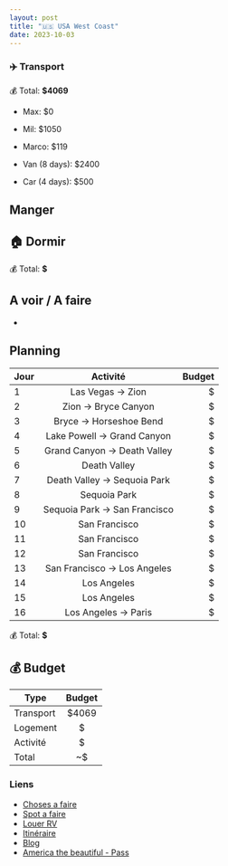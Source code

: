 ```yaml
---
layout: post
title: "🇺🇸 USA West Coast"
date: 2023-10-03
---
```


### ✈️ Transport

💰 Total: **$4069**

- Max: $0
- Mil: $1050
- Marco: $119

- Van (8 days): $2400
- Car (4 days): $500

## Manger

## 🏠 Dormir

💰 Total: **$**

## A voir / A faire

-

## Planning

| Jour   |      Activité      |  Budget |
|----------|:-------------:|------:|
| 1 | Las Vegas -> Zion | $ |
| 2 | Zion -> Bryce Canyon | $ |
| 3 | Bryce -> Horseshoe Bend | $ |
| 4 | Lake Powell -> Grand Canyon | $ |
| 5 | Grand Canyon -> Death Valley | $ |
| 6 | Death Valley | $ |
| 7 | Death Valley -> Sequoia Park | $ |
| 8 | Sequoia Park | $ |
| 9 | Sequoia Park -> San Francisco | $ |
| 10 | San Francisco | $ |
| 11 | San Francisco | $ |
| 12 | San Francisco | $ |
| 13 | San Francisco -> Los Angeles | $ |
| 14 | Los Angeles | $ |
| 15 | Los Angeles | $ |
| 16 | Los Angeles -> Paris | $ |

💰 Total: **$**

## 💰 Budget

| Type   |      Budget      |
|----------|:-------------:|
| Transport | $4069 |
| Logement | $ |
| Activité | $ |
| Total |  ~$  |

### Liens

- [Choses a faire](https://www.viree-malin.fr/road-trip-cote-ouest-etats-unis)
- [Spot a faire](https://www.que-faire-en-voyage.com/visiter-ouest-americain-que-faire/)
- [Louer RV](https://indiecampers.com)
- [Itinéraire](https://www.google.com/maps/dir/Las+Vegas,+Nevada,+%C3%89tats-Unis/Zion+National+Park,+Utah,+%C3%89tats-Unis/Parc+national+de+Bryce+Canyon/Horseshoe+Bend,+Arizona,+%C3%89tats-Unis/Grand+Canyon,+Arizona+86052,+%C3%89tats-Unis/Death+Valley,+Californie,+%C3%89tats-Unis/San+Francisco,+Californie,+%C3%89tats-Unis/Monterey,+Californie,+%C3%89tats-Unis/Los+Angeles,+Californie,+%C3%89tats-Unis/@35.9558981,-122.1944802,6z/data=!3m1!4b1!4m56!4m55!1m5!1m1!1s0x80beb782a4f57dd1:0x3accd5e6d5b379a3!2m2!1d-115.1391009!2d36.171563!1m5!1m1!1s0x80caead08844f8d9:0x7c2e3a15aa3656f5!2m2!1d-113.0263005!2d37.2982022!1m5!1m1!1s0x87356bc602c3eb2d:0x6be9d8fbbeac6d06!2m2!1d-112.1870895!2d37.5930377!1m5!1m1!1s0x87346ced52b21091:0xb623646960566829!2m2!1d-111.5103627!2d36.8790612!1m5!1m1!1s0x80cc0654bd27e08d:0xb1c2554442d42e8d!2m2!1d-112.1124846!2d36.0997631!1m5!1m1!1s0x80c739a21e8fffb1:0x1c897383d723dd25!2m2!1d-116.9325408!2d36.5322649!1m5!1m1!1s0x80859a6d00690021:0x4a501367f076adff!2m2!1d-122.4194155!2d37.7749295!1m5!1m1!1s0x808de45270b5fb91:0xee484909d84a3d5e!2m2!1d-121.8946761!2d36.6002378!1m5!1m1!1s0x80c2c75ddc27da13:0xe22fdf6f254608f4!2m2!1d-118.242643!2d34.0549076!3e0?entry=ttu)
- [Blog](https://www.julievoyage.com/road-trip-ouest-americain-itinerair)
- [America the beautiful - Pass](https://www.roadtrippin.fr/organiser/pass-america-the-beautiful.php)
